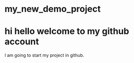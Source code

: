 # my_new_demo_project
<h1>hi hello welcome to my github account</h1>
<p>I am going to start my project in github.</p>
